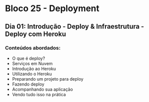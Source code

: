 # Bloco 25 - Deployment
## Dia 01: Introdução - Deploy & Infraestrutura - Deploy com Heroku
### Conteúdos abordados:
* O que é deploy?
* Serviços em Nuvem
* Introdução ao Heroku
* Utilizando o Heroku
* Preparando um projeto para deploy
* Fazendo deploy
* Acompanhando sua aplicação
* Vendo tudo isso na prática
